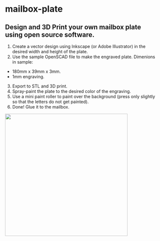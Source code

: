 # mailbox-plate
## Design and 3D Print your own mailbox plate using open source software.
 1. Create a vector design using Inkscape (or Adobe Illustrator) in the desired width and height of the plate.
 2. Use the sample OpenSCAD file to make the engraved plate. Dimenions in sample:
  -   180mm x 39mm x 3mm.
  -   1mm engraving.
 3. Export to STL and 3D print.
 4. Spray-paint the plate to the desired color of the engraving.
 5. Use a mini paint roller to paint over the background (press only slightly so that the letters do not get painted).
 6. Done! Glue it to the mailbox.
 
<img src="https://user-images.githubusercontent.com/39962/127782127-76d6c83a-a76d-47a4-8972-9006a76cc05f.png" width="400px">
